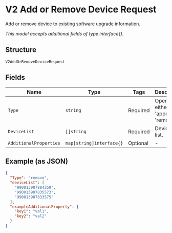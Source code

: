 
# V2 Add or Remove Device Request

Add or remove device to existing software upgrade information.

*This model accepts additional fields of type interface{}.*

## Structure

`V2AddOrRemoveDeviceRequest`

## Fields

| Name | Type | Tags | Description |
|  --- | --- | --- | --- |
| `Type` | `string` | Required | Operation either 'append' or 'remove'. |
| `DeviceList` | `[]string` | Required | Device IMEI list. |
| `AdditionalProperties` | `map[string]interface{}` | Optional | - |

## Example (as JSON)

```json
{
  "Type": "remove",
  "deviceList": [
    "990013907884259",
    "990013907835573",
    "990013907833575"
  ],
  "exampleAdditionalProperty": {
    "key1": "val1",
    "key2": "val2"
  }
}
```

